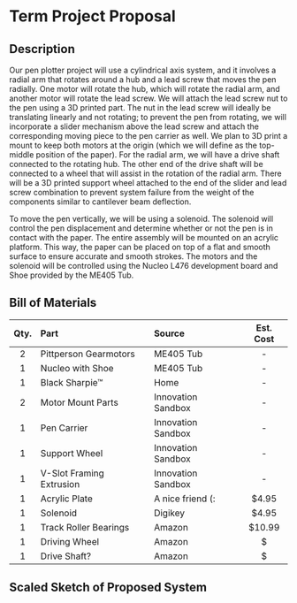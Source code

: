 # Term Project Proposal

## Description

Our pen plotter project will use a cylindrical axis system, and it involves a radial arm that rotates around a hub and a lead screw that moves the pen 
radially. One motor will rotate the hub, which will rotate the radial arm, and another motor will rotate the lead screw. We will attach the lead screw nut
to the pen using a 3D printed part. The nut in the lead screw will ideally be translating linearly and not rotating; to prevent the pen from rotating, 
we will incorporate a slider mechanism above the lead screw and attach the corresponding moving piece to the pen carrier as well. We plan to 3D print a 
mount to keep both motors at the origin (which we will define as the top-middle position of the paper). For the radial arm, we will have a drive shaft 
connected to the rotating hub. The other end of the drive shaft will be connected to a wheel that will assist in the rotation of the radial arm. There will 
be a 3D printed support wheel attached to the end of the slider and lead screw combination to prevent system failure from the weight of the components
similar to cantilever beam deflection.

To move the pen vertically, we will be using a solenoid. The solenoid will control the pen displacement and determine whether or not the pen is in 
contact with the paper. The entire assembly will be mounted on an acrylic platform. This way, the paper can be placed on top of a flat and smooth surface 
to ensure accurate and smooth strokes. The motors and the solenoid will be controlled using the Nucleo L476 development board and Shoe provided by 
the ME405 Tub.

## Bill of Materials

| Qty. | Part                     | Source                | Est. Cost |
|:----:|:-------------------------|:----------------------|:---------:|
|  2   | Pittperson Gearmotors    | ME405 Tub             |     -     |
|  1   | Nucleo with Shoe         | ME405 Tub             |     -     |
|  1   | Black  Sharpie&trade;    | Home                  |     -     |
|  2   | Motor Mount Parts        | Innovation Sandbox    |     -     |
|  1   | Pen Carrier              | Innovation Sandbox    |     -     |
|  1   | Support Wheel            | Innovation Sandbox    |     -     |
|  1   | V-Slot Framing Extrusion | Innovation Sandbox    |     -     |
|  1   | Acrylic Plate            | A nice friend (:      |   $4.95   |
|  1   | Solenoid                 | Digikey               |   $4.95   |
|  1   | Track Roller Bearings    | Amazon                |   $10.99  |
|  1   | Driving Wheel            | Amazon                |     $     |
|  1   | Drive Shaft?             | Amazon               |     $     |

## Scaled Sketch of Proposed System

